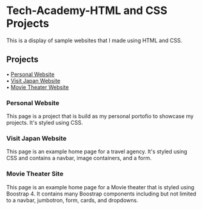 # Tech-Academy-HTML and CSS Projects
This is a display of sample websites that I made using HTML and CSS.

## Projects
• [Personal Website](https://mdtite.github.io/personal_website)  
• [Visit Japan Website](https://mdtite.github.io/Japan_Website/)  
• [Movie Theater Website](https://mdtite.github.io/bootstrap4_project)  

### Personal Website
This page is a project that is build as my personal portofio to showcase my projects. It's styled using CSS.
### Visit Japan Website
This page is an example home page for a travel agency. It's styled using CSS and contains a navbar, image containers, and a form.
### Movie Theater Site
This page is an example home page for a Movie theater that is styled using Boostrap 4. It contains many Boostrap components including but not limited to a navbar, jumbotron, form, cards, and dropdowns.
